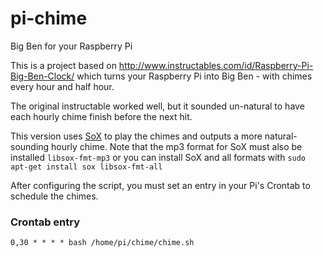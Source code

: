 # pi-chime
Big Ben for your Raspberry Pi

This is a project based on http://www.instructables.com/id/Raspberry-Pi-Big-Ben-Clock/ which turns your Raspberry Pi into Big Ben - with chimes every hour and half hour.

The original instructable worked well, but it sounded un-natural to have each hourly chime finish before the next hit. 

This version uses [SoX](http://sox.sourceforge.net/) to play the chimes and outputs a more natural-sounding hourly chime. Note that the mp3 format for SoX must also be installed `libsox-fmt-mp3` or you can install SoX and all formats with `sudo apt-get install sox libsox-fmt-all`

After configuring the script, you must set an entry in your Pi's Crontab to schedule the chimes.

### Crontab entry

```
0,30 * * * * bash /home/pi/chime/chime.sh
```
